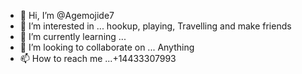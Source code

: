 - 👋 Hi, I’m @Agemojide7
- 👀 I’m interested in ... hookup, playing, Travelling and make friends
- 🌱 I’m currently learning ...
- 💞️ I’m looking to collaborate on ... Anything
- 📫 How to reach me ...+14433307993

<!---
Agemojide7/Agemojide7 is a ✨ special ✨ repository because its `README.md` (this file) appears on your GitHub profile.
You can click the Preview link to take a look at your changes.
--->
